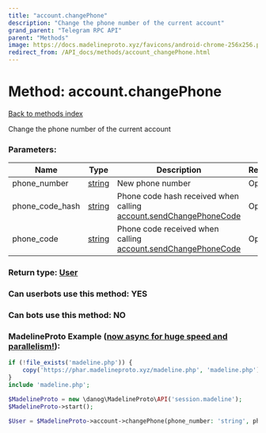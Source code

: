```yaml
---
title: "account.changePhone"
description: "Change the phone number of the current account"
grand_parent: "Telegram RPC API"
parent: "Methods"
image: https://docs.madelineproto.xyz/favicons/android-chrome-256x256.png
redirect_from: /API_docs/methods/account_changePhone.html
---
```

# Method: account.changePhone
[Back to methods index](index.html)



Change the phone number of the current account

### Parameters:

| Name     |    Type       | Description | Required |
|----------|---------------|-------------|----------|
|phone\_number|[string](/API_docs/types/string.html) | New phone number | Optional|
|phone\_code\_hash|[string](/API_docs/types/string.html) | Phone code hash received when calling [account.sendChangePhoneCode](../methods/account.sendChangePhoneCode.html) | Optional|
|phone\_code|[string](/API_docs/types/string.html) | Phone code received when calling [account.sendChangePhoneCode](../methods/account.sendChangePhoneCode.html) | Optional|


### Return type: [User](/API_docs/types/User.html)

### Can userbots use this method: **YES**

### Can bots use this method: **NO**


### MadelineProto Example ([now async for huge speed and parallelism!](https://docs.madelineproto.xyz/docs/ASYNC.html)):


```php
if (!file_exists('madeline.php')) {
    copy('https://phar.madelineproto.xyz/madeline.php', 'madeline.php');
}
include 'madeline.php';

$MadelineProto = new \danog\MadelineProto\API('session.madeline');
$MadelineProto->start();

$User = $MadelineProto->account->changePhone(phone_number: 'string', phone_code_hash: 'string', phone_code: 'string', );
```

